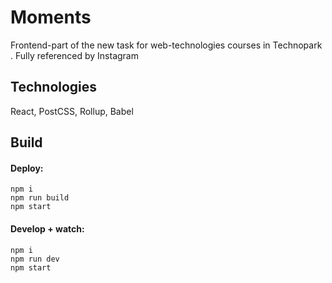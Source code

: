 # Moments
Frontend-part of the new task for web-technologies courses in Technopark .
Fully referenced by Instagram

## Technologies
React, PostCSS, Rollup, Babel

## Build

#### Deploy:
```
npm i
npm run build
npm start
```

#### Develop + watch:
```
npm i
npm run dev
npm start
```
